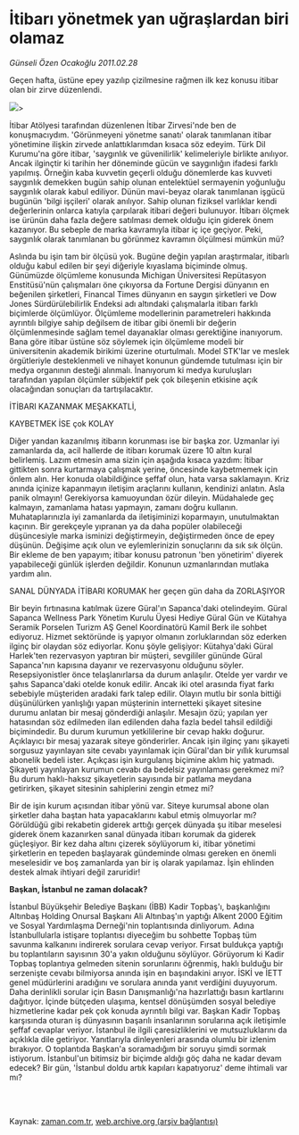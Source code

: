 # İtibarı yönetmek yan uğraşlardan biri olamaz

*Günseli Özen Ocakoğlu 2011.02.28*

<td class="columnist-detail">
<p>Geçen hafta, üstüne epey yazılıp çizilmesine rağmen ilk kez konusu itibar olan bir zirve düzenlendi.</p>
<p>
<div id="haberMetinDiv">
<p><p<p align="center"><img border="0" src="http://web.archive.org/web/20110401113540im_/http://medya.zaman.com.tr/2011/02/28/gunseli.jpg"/>&gt;
<p>İtibar Atölyesi tarafından düzenlenen İtibar Zirvesi'nde ben de konuşmacıydım. 'Görünmeyeni yönetme sanatı' olarak tanımlanan itibar yönetimine ilişkin zirvede anlattıklarımdan kısaca söz edeyim. Türk Dil Kurumu'na göre itibar, 'saygınlık ve güvenilirlik' kelimeleriyle birlikte anılıyor. Ancak ilginçtir ki tarihin her döneminde gücün ve saygınlığın ifadesi farklı yapılmış. Örneğin kaba kuvvetin geçerli olduğu dönemlerde kas kuvveti saygınlık demekken bugün sahip olunan entelektüel sermayenin yoğunluğu saygınlık olarak kabul ediliyor. Dünün mavi-beyaz olarak tanımlanan işgücü bugünün 'bilgi işçileri' olarak anılıyor. Sahip olunan fiziksel varlıklar kendi değerlerinin onlarca katıyla çarpılarak itibari değeri bulunuyor. İtibarı ölçmek ise ürünün daha fazla değere satılması demek olduğu için giderek önem kazanıyor. Bu sebeple de marka kavramıyla itibar iç içe geçiyor. Peki, saygınlık olarak tanımlanan bu görünmez kavramın ölçülmesi mümkün mü?
<p>Aslında bu işin tam bir ölçüsü yok. Bugüne değin yapılan araştırmalar, itibarlı olduğu kabul edilen bir şeyi diğeriyle kıyaslama biçiminde olmuş. Günümüzde ölçümleme konusunda Michigan Üniversitesi Repütasyon Enstitüsü'nün çalışmaları öne çıkıyorsa da Fortune Dergisi dünyanın en beğenilen şirketleri, Financal Times dünyanın en saygın şirketleri ve Dow Jones Sürdürülebilirlik Endeksi adı altındaki çalışmalarla itibarı farklı biçimlerde ölçümlüyor. Ölçümleme modellerinin parametreleri hakkında ayrıntılı bilgiye sahip değilsem de itibar gibi önemli bir değerin ölçümlenmesinde sağlam temel dayanaklar olması gerektiğine inanıyorum. Bana göre itibar üstüne söz söylemek için ölçümleme modeli bir üniversitenin akademik birikimi üzerine oturtulmalı. Model STK'lar ve meslek örgütleriyle desteklenmeli ve nihayet konunun gündemde tutulması için bir medya organının desteği alınmalı. İnanıyorum ki medya kuruluşları tarafından yapılan ölçümler sübjektif pek çok bileşenin etkisine açık olacağından sonuçları da tartışılacaktır.
<p>İTİBARI KAZANMAK MEŞAKKATLİ, 
<p>KAYBETMEK İSE çok KOLAY 
<p>Diğer yandan kazanılmış itibarın korunması ise bir başka zor. Uzmanlar iyi zamanlarda da, acil hallerde de itibarı korumak üzere 10 altın kural belirlemiş. Lazım etmesin ama sizin için aşağıda kısaca yazdım: İtibar gittikten sonra kurtarmaya çalışmak yerine, öncesinde kaybetmemek için önlem alın. Her konuda olabildiğince şeffaf olun, hata varsa saklamayın. Kriz anında içinize kapanmayın iletişim araçlarını kullanın, kendinizi anlatın. Asla panik olmayın! Gerekiyorsa kamuoyundan özür dileyin. Müdahalede geç kalmayın, zamanlama hatası yapmayın, zamanı doğru kullanın. Muhataplarınızla iyi zamanlarda da iletişiminizi koparmayın, unutulmaktan kaçının. Bir gerekçeyle yıpranan ya da daha popüler olabileceği düşüncesiyle marka isminizi değiştirmeyin, değiştirmeden önce de epey düşünün. Değişime açık olun ve eylemlerinizin sonuçlarını da sık sık ölçün. Bir ekleme de ben yapayım; itibar konusu patronun 'ben yönetirim' diyerek yapabileceği günlük işlerden değildir. Konunun uzmanlarından mutlaka yardım alın. 
<p>SANAL DÜNYADA İTİBARI KORUMAK her geçen gün daha da ZORLAŞIYOR
<p>Bir beyin fırtınasına katılmak üzere Güral'ın Sapanca'daki otelindeyim. Güral Sapanca Wellness Park Yönetim Kurulu Üyesi Hediye Güral Gün ve Kütahya Seramik Porselen Turizm AŞ Genel Koordinatörü Kamil Berk ile sohbet ediyoruz. Hizmet sektöründe iş yapıyor olmanın zorluklarından söz ederken ilginç bir olaydan söz ediyorlar. Konu şöyle gelişiyor: Kütahya'daki Güral Harlek'ten rezervasyon yaptıran bir müşteri, sevgililer gününde Güral Sapanca'nın kapısına dayanır ve rezervasyonu olduğunu söyler. Resepsiyonistler önce telaşlanırlarsa da durum anlaşılır. Otelde yer vardır ve şahıs Sapanca'daki otelde konuk edilir. Ancak iki otel arasında fiyat farkı sebebiyle müşteriden aradaki fark talep edilir. Olayın mutlu bir sonla bittiği düşünülürken yanlışlığı yapan müşterinin internetteki şikayet sitesine durumu anlatan bir mesaj gönderdiği anlaşılır. Mesajın özü; yapılan yer hatasından söz edilmeden ilan edilenden daha fazla bedel tahsil edildiği biçimindedir. Bu durum kurumun yetkililerine bir cevap hakkı doğurur. Açıklayıcı bir mesaj yazarak siteye gönderirler. Ancak işin ilginç yanı şikayeti sorgusuz yayınlayan site cevabı yayınlamak için Güral'dan bir yıllık kurumsal abonelik bedeli ister. Açıkçası işin kurgulanış biçimine aklım hiç yatmadı. Şikayeti yayınlayan kurumun cevabı da bedelsiz yayınlaması gerekmez mi? Bu durum haklı-haksız şikayetlerin sayısında bir patlama meydana getirirken, şikayet sitesinin sahiplerini zengin etmez mi?
<p>Bir de işin kurum açısından itibar yönü var. Siteye kurumsal abone olan şirketler daha baştan hata yapacaklarını kabul etmiş olmuyorlar mı? Görüldüğü gibi rekabetin giderek arttığı gerçek dünyada şu itibar meselesi giderek önem kazanırken sanal dünyada itibarı korumak da giderek güçleşiyor. Bir kez daha altını çizerek söylüyorum ki, itibar yönetimi şirketlerin en tepeden başlayarak gündeminde olması gereken en önemli meselesidir ve boş zamanlarda yan bir iş olarak yapılamaz. İşin ehlinden destek almak ihtiyari değil zaruridir! 
<p><b>Başkan, İstanbul ne zaman dolacak? </b>
<p>İstanbul Büyükşehir Belediye Başkanı (İBB) Kadir Topbaş'ı, başkanlığını Altınbaş Holding Onursal Başkanı Ali Altınbaş'ın yaptığı Alkent 2000 Eğitim ve Sosyal Yardımlaşma Derneği'nin toplantısında dinliyorum. Adına İstanbullularla istişare toplantısı diyeceğim bu sohbette Topbaş tüm savunma kalkanını indirerek sorulara cevap veriyor. Fırsat buldukça yaptığı bu toplantıların sayısının 30'a yakın olduğunu söylüyor. Görüyorum ki Kadir Topbaş toplantıya gelmeden sitenin sorunlarını öğrenmiş, haklı bulduğu bir serzenişte cevabı bilmiyorsa anında işin en başındakini arıyor. İSKİ ve İETT genel müdürlerini aradığını ve sorulara anında yanıt verdiğini duyuyorum. Daha derinlikli sorular için Basın Danışmanlığı'na hazırlattığı basın kartlarını dağıtıyor. İçinde bütçeden ulaşıma, kentsel dönüşümden sosyal belediye hizmetlerine kadar pek çok konuda ayrıntılı bilgi var. Başkan Kadir Topbaş karşısında oturan iş dünyasının başarılı insanlarının sorularına açık iletişimle şeffaf cevaplar veriyor. İstanbul ile ilgili çaresizliklerini ve mutsuzluklarını da açıklıkla dile getiriyor. Yanıtlarıyla dinleyenleri arasında olumlu bir izlenim bırakıyor. O toplantıda Başkan'a soramadığım bir soruyu şimdi sormak istiyorum. İstanbul'un bitimsiz bir biçimde aldığı göç daha ne kadar devam edecek? Bir gün, 'İstanbul doldu artık kapıları kapatıyoruz' deme ihtimali var mı? </p></p></p></p></p></p></p></p></p></p></p<p></p></div>
</p>


<p><br>
		 </br></p></td>

Kaynak: [zaman.com.tr](http://zaman.com.tr/yazar.do?yazino=1100147), [web.archive.org (arşiv bağlantısı)](http://web.archive.org/web/20110401113540/http://www.zaman.com.tr:80/yazar.do?yazino=1100147)
